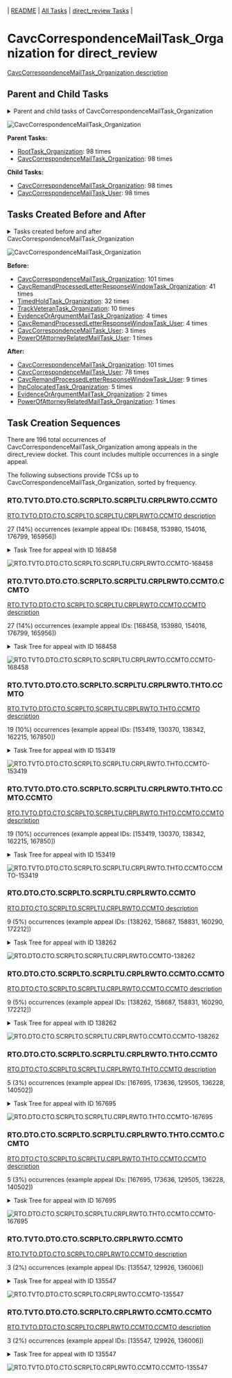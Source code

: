 <!-- DO NOT EDIT THIS FILE.  This file is autogenerated. -->
| [README](../README.md) | [All Tasks](../alltasks.md) | [direct_review Tasks](tasklist.md) |

# CavcCorrespondenceMailTask_Organization for direct_review

[CavcCorrespondenceMailTask_Organization description](../descr/CavcCorrespondenceMailTask_Organization.md)

## Parent and Child Tasks

<details><summary markdown='span'>Parent and child tasks of CavcCorrespondenceMailTask_Organization
</summary>

```
digraph G {
rankdir=LR;
node [shape=box]
"CavcCorrespondenceMailTask_Organization" -> "CavcCorrespondenceMailTask_User" [label=98]
"CavcCorrespondenceMailTask_Organization" -> "CavcCorrespondenceMailTask_Organization" [label=98]
"RootTask_Organization" -> "CavcCorrespondenceMailTask_Organization" [label=98]
"CavcCorrespondenceMailTask_Organization" -> "CavcCorrespondenceMailTask_Organization" [label=98]
}
```
</details>

![CavcCorrespondenceMailTask_Organization](dot/CavcCorrespondenceMailTask_Organization-parentchild.dot.png)

**Parent Tasks:**

   * [RootTask_Organization](RootTask_Organization.md): 98 times
   * [CavcCorrespondenceMailTask_Organization](CavcCorrespondenceMailTask_Organization.md): 98 times

**Child Tasks:**

   * [CavcCorrespondenceMailTask_Organization](CavcCorrespondenceMailTask_Organization.md): 98 times
   * [CavcCorrespondenceMailTask_User](CavcCorrespondenceMailTask_User.md): 98 times

## Tasks Created Before and After

<details><summary markdown='span'>Tasks created before and after CavcCorrespondenceMailTask_Organization</summary>

```
digraph G {
rankdir=LR;

"CavcCorrespondenceMailTask_Organization" -> "CavcCorrespondenceMailTask_Organization" [label=101]
"CavcCorrespondenceMailTask_Organization" -> "CavcCorrespondenceMailTask_User" [label=78]
"CavcCorrespondenceMailTask_Organization" -> "CavcRemandProcessedLetterResponseWindowTask_User" [label=9]
"CavcCorrespondenceMailTask_Organization" -> "IhpColocatedTask_Organization" [label=5]
"CavcCorrespondenceMailTask_Organization" -> "EvidenceOrArgumentMailTask_Organization" [label=2]
"CavcCorrespondenceMailTask_Organization" -> "PowerOfAttorneyRelatedMailTask_Organization" [label=1]
"CavcCorrespondenceMailTask_Organization" -> "CavcCorrespondenceMailTask_Organization" [label=101]
"CavcRemandProcessedLetterResponseWindowTask_Organization" -> "CavcCorrespondenceMailTask_Organization" [label=41]
"TimedHoldTask_Organization" -> "CavcCorrespondenceMailTask_Organization" [label=32]
"TrackVeteranTask_Organization" -> "CavcCorrespondenceMailTask_Organization" [label=10]
"EvidenceOrArgumentMailTask_Organization" -> "CavcCorrespondenceMailTask_Organization" [label=4]
"CavcRemandProcessedLetterResponseWindowTask_User" -> "CavcCorrespondenceMailTask_Organization" [label=4]
"CavcCorrespondenceMailTask_User" -> "CavcCorrespondenceMailTask_Organization" [label=3]
"PowerOfAttorneyRelatedMailTask_User" -> "CavcCorrespondenceMailTask_Organization" [label=1]
}
```
</details>

![CavcCorrespondenceMailTask_Organization](dot/CavcCorrespondenceMailTask_Organization.dot.png)

**Before:**

   * [CavcCorrespondenceMailTask_Organization](CavcCorrespondenceMailTask_Organization.md): 101 times
   * [CavcRemandProcessedLetterResponseWindowTask_Organization](CavcRemandProcessedLetterResponseWindowTask_Organization.md): 41 times
   * [TimedHoldTask_Organization](TimedHoldTask_Organization.md): 32 times
   * [TrackVeteranTask_Organization](TrackVeteranTask_Organization.md): 10 times
   * [EvidenceOrArgumentMailTask_Organization](EvidenceOrArgumentMailTask_Organization.md): 4 times
   * [CavcRemandProcessedLetterResponseWindowTask_User](CavcRemandProcessedLetterResponseWindowTask_User.md): 4 times
   * [CavcCorrespondenceMailTask_User](CavcCorrespondenceMailTask_User.md): 3 times
   * [PowerOfAttorneyRelatedMailTask_User](PowerOfAttorneyRelatedMailTask_User.md): 1 times

**After:**

   * [CavcCorrespondenceMailTask_Organization](CavcCorrespondenceMailTask_Organization.md): 101 times
   * [CavcCorrespondenceMailTask_User](CavcCorrespondenceMailTask_User.md): 78 times
   * [CavcRemandProcessedLetterResponseWindowTask_User](CavcRemandProcessedLetterResponseWindowTask_User.md): 9 times
   * [IhpColocatedTask_Organization](IhpColocatedTask_Organization.md): 5 times
   * [EvidenceOrArgumentMailTask_Organization](EvidenceOrArgumentMailTask_Organization.md): 2 times
   * [PowerOfAttorneyRelatedMailTask_Organization](PowerOfAttorneyRelatedMailTask_Organization.md): 1 times

## Task Creation Sequences

There are 196 total occurrences of CavcCorrespondenceMailTask_Organization among appeals in the direct_review docket.  This count includes multiple occurrences in a single appeal.

The following subsections provide TCSs up to CavcCorrespondenceMailTask_Organization, sorted by frequency.

### RTO.TVTO.DTO.CTO.SCRPLTO.SCRPLTU.CRPLRWTO.CCMTO

[RTO.TVTO.DTO.CTO.SCRPLTO.SCRPLTU.CRPLRWTO.CCMTO description](../descr/RTO.TVTO.DTO.CTO.SCRPLTO.SCRPLTU.CRPLRWTO.CCMTO.md)

27 (14%) occurrences (example appeal IDs: [168458, 153980, 154016, 176799, 165956])

<details><summary markdown='span'>Task Tree for appeal with ID 168458</summary>

```
@startuml
skinparam {
  ObjectBorderColor #555
  ObjectBorderThickness 0
  ObjectFontStyle bold
  ObjectFontSize 14
  ObjectAttributeFontColor #333
  ObjectAttributeFontSize 12
}
  object 0.RootTask #8dd3c7 {
Organization
}
  object 1.TrackVeteranTask #bebada {
Organization
}
  object 2.DistributionTask #ffffb3 {
Organization
}
  object 3.CavcTask #bcbd22 {
Organization
}
  object 4.SendCavcRemandProcessedLetterTask #7f7f7f {
Organization
}
  object 5.SendCavcRemandProcessedLetterTask #7f7f7f {
User
}
  object 6.CavcRemandProcessedLetterResponseWindowTask #1f77b4 {
Organization
}
  object 7.TimedHoldTask #fccde5 {
Organization
}
  object 8.CavcCorrespondenceMailTask #1f77b4 {
Organization  <back:white>    </back>
}
  object 9.CavcCorrespondenceMailTask #1f77b4 {
Organization  <back:white>    </back>
}
  object 10.CavcCorrespondenceMailTask #1f77b4 {
User
}
  object 11.CavcRemandProcessedLetterResponseWindowTask #1f77b4 {
User
}
  object 12.JudgeAssignTask #ccebc5 {
User
}
  object 13.JudgeDecisionReviewTask #d9d9d9 {
User
}
  object 14.AttorneyTask #bc80bd {
User
}
  object 15.TrackVeteranTask #bebada {
Organization
}
0.RootTask -- 1.TrackVeteranTask
0.RootTask -- 2.DistributionTask
2.DistributionTask -- 3.CavcTask
3.CavcTask -- 4.SendCavcRemandProcessedLetterTask
4.SendCavcRemandProcessedLetterTask -- 5.SendCavcRemandProcessedLetterTask
3.CavcTask -- 6.CavcRemandProcessedLetterResponseWindowTask
6.CavcRemandProcessedLetterResponseWindowTask -- 7.TimedHoldTask
0.RootTask -- 8.CavcCorrespondenceMailTask
8.CavcCorrespondenceMailTask -- 9.CavcCorrespondenceMailTask
9.CavcCorrespondenceMailTask -- 10.CavcCorrespondenceMailTask
6.CavcRemandProcessedLetterResponseWindowTask -- 11.CavcRemandProcessedLetterResponseWindowTask
0.RootTask -- 12.JudgeAssignTask
0.RootTask -- 13.JudgeDecisionReviewTask
13.JudgeDecisionReviewTask -- 14.AttorneyTask
0.RootTask -- 15.TrackVeteranTask
@enduml
```
</details>

![RTO.TVTO.DTO.CTO.SCRPLTO.SCRPLTU.CRPLRWTO.CCMTO-168458](uml/RTO.TVTO.DTO.CTO.SCRPLTO.SCRPLTU.CRPLRWTO.CCMTO-168458.png)

### RTO.TVTO.DTO.CTO.SCRPLTO.SCRPLTU.CRPLRWTO.CCMTO.CCMTO

[RTO.TVTO.DTO.CTO.SCRPLTO.SCRPLTU.CRPLRWTO.CCMTO.CCMTO description](../descr/RTO.TVTO.DTO.CTO.SCRPLTO.SCRPLTU.CRPLRWTO.CCMTO.CCMTO.md)

27 (14%) occurrences (example appeal IDs: [168458, 153980, 154016, 176799, 165956])

<details><summary markdown='span'>Task Tree for appeal with ID 168458</summary>

```
@startuml
skinparam {
  ObjectBorderColor #555
  ObjectBorderThickness 0
  ObjectFontStyle bold
  ObjectFontSize 14
  ObjectAttributeFontColor #333
  ObjectAttributeFontSize 12
}
  object 0.RootTask #8dd3c7 {
Organization
}
  object 1.TrackVeteranTask #bebada {
Organization
}
  object 2.DistributionTask #ffffb3 {
Organization
}
  object 3.CavcTask #bcbd22 {
Organization
}
  object 4.SendCavcRemandProcessedLetterTask #7f7f7f {
Organization
}
  object 5.SendCavcRemandProcessedLetterTask #7f7f7f {
User
}
  object 6.CavcRemandProcessedLetterResponseWindowTask #1f77b4 {
Organization
}
  object 7.TimedHoldTask #fccde5 {
Organization
}
  object 8.CavcCorrespondenceMailTask #1f77b4 {
Organization  <back:white>    </back>
}
  object 9.CavcCorrespondenceMailTask #1f77b4 {
Organization  <back:white>    </back>
}
  object 10.CavcCorrespondenceMailTask #1f77b4 {
User
}
  object 11.CavcRemandProcessedLetterResponseWindowTask #1f77b4 {
User
}
  object 12.JudgeAssignTask #ccebc5 {
User
}
  object 13.JudgeDecisionReviewTask #d9d9d9 {
User
}
  object 14.AttorneyTask #bc80bd {
User
}
  object 15.TrackVeteranTask #bebada {
Organization
}
0.RootTask -- 1.TrackVeteranTask
0.RootTask -- 2.DistributionTask
2.DistributionTask -- 3.CavcTask
3.CavcTask -- 4.SendCavcRemandProcessedLetterTask
4.SendCavcRemandProcessedLetterTask -- 5.SendCavcRemandProcessedLetterTask
3.CavcTask -- 6.CavcRemandProcessedLetterResponseWindowTask
6.CavcRemandProcessedLetterResponseWindowTask -- 7.TimedHoldTask
0.RootTask -- 8.CavcCorrespondenceMailTask
8.CavcCorrespondenceMailTask -- 9.CavcCorrespondenceMailTask
9.CavcCorrespondenceMailTask -- 10.CavcCorrespondenceMailTask
6.CavcRemandProcessedLetterResponseWindowTask -- 11.CavcRemandProcessedLetterResponseWindowTask
0.RootTask -- 12.JudgeAssignTask
0.RootTask -- 13.JudgeDecisionReviewTask
13.JudgeDecisionReviewTask -- 14.AttorneyTask
0.RootTask -- 15.TrackVeteranTask
@enduml
```
</details>

![RTO.TVTO.DTO.CTO.SCRPLTO.SCRPLTU.CRPLRWTO.CCMTO.CCMTO-168458](uml/RTO.TVTO.DTO.CTO.SCRPLTO.SCRPLTU.CRPLRWTO.CCMTO.CCMTO-168458.png)

### RTO.TVTO.DTO.CTO.SCRPLTO.SCRPLTU.CRPLRWTO.THTO.CCMTO

[RTO.TVTO.DTO.CTO.SCRPLTO.SCRPLTU.CRPLRWTO.THTO.CCMTO description](../descr/RTO.TVTO.DTO.CTO.SCRPLTO.SCRPLTU.CRPLRWTO.THTO.CCMTO.md)

19 (10%) occurrences (example appeal IDs: [153419, 130370, 138342, 162215, 167850])

<details><summary markdown='span'>Task Tree for appeal with ID 153419</summary>

```
@startuml
skinparam {
  ObjectBorderColor #555
  ObjectBorderThickness 0
  ObjectFontStyle bold
  ObjectFontSize 14
  ObjectAttributeFontColor #333
  ObjectAttributeFontSize 12
}
  object 0.RootTask #8dd3c7 {
Organization
}
  object 1.TrackVeteranTask #bebada {
Organization
}
  object 2.DistributionTask #ffffb3 {
Organization
}
  object 3.CavcTask #bcbd22 {
Organization
}
  object 4.SendCavcRemandProcessedLetterTask #7f7f7f {
Organization
}
  object 5.SendCavcRemandProcessedLetterTask #7f7f7f {
User
}
  object 6.CavcRemandProcessedLetterResponseWindowTask #1f77b4 {
Organization
}
  object 7.TimedHoldTask #fccde5 {
Organization
}
  object 8.CavcCorrespondenceMailTask #1f77b4 {
Organization  <back:white>    </back>
}
  object 9.CavcCorrespondenceMailTask #1f77b4 {
Organization  <back:white>    </back>
}
  object 10.CavcCorrespondenceMailTask #1f77b4 {
User
}
  object 11.CavcRemandProcessedLetterResponseWindowTask #1f77b4 {
User
}
  object 12.JudgeAssignTask #ccebc5 {
User
}
  object 13.JudgeDecisionReviewTask #d9d9d9 {
User
}
  object 14.AttorneyTask #bc80bd {
User
}
  object 15.AttorneyRewriteTask #b3de69 {
User
}
  object 16.BvaDispatchTask #b3de69 {
Organization
}
  object 17.BvaDispatchTask #b3de69 {
User
}
0.RootTask -- 1.TrackVeteranTask
0.RootTask -- 2.DistributionTask
2.DistributionTask -- 3.CavcTask
3.CavcTask -- 4.SendCavcRemandProcessedLetterTask
4.SendCavcRemandProcessedLetterTask -- 5.SendCavcRemandProcessedLetterTask
3.CavcTask -- 6.CavcRemandProcessedLetterResponseWindowTask
6.CavcRemandProcessedLetterResponseWindowTask -- 7.TimedHoldTask
0.RootTask -- 8.CavcCorrespondenceMailTask
8.CavcCorrespondenceMailTask -- 9.CavcCorrespondenceMailTask
9.CavcCorrespondenceMailTask -- 10.CavcCorrespondenceMailTask
6.CavcRemandProcessedLetterResponseWindowTask -- 11.CavcRemandProcessedLetterResponseWindowTask
0.RootTask -- 12.JudgeAssignTask
0.RootTask -- 13.JudgeDecisionReviewTask
13.JudgeDecisionReviewTask -- 14.AttorneyTask
13.JudgeDecisionReviewTask -- 15.AttorneyRewriteTask
0.RootTask -- 16.BvaDispatchTask
16.BvaDispatchTask -- 17.BvaDispatchTask
@enduml
```
</details>

![RTO.TVTO.DTO.CTO.SCRPLTO.SCRPLTU.CRPLRWTO.THTO.CCMTO-153419](uml/RTO.TVTO.DTO.CTO.SCRPLTO.SCRPLTU.CRPLRWTO.THTO.CCMTO-153419.png)

### RTO.TVTO.DTO.CTO.SCRPLTO.SCRPLTU.CRPLRWTO.THTO.CCMTO.CCMTO

[RTO.TVTO.DTO.CTO.SCRPLTO.SCRPLTU.CRPLRWTO.THTO.CCMTO.CCMTO description](../descr/RTO.TVTO.DTO.CTO.SCRPLTO.SCRPLTU.CRPLRWTO.THTO.CCMTO.CCMTO.md)

19 (10%) occurrences (example appeal IDs: [153419, 130370, 138342, 162215, 167850])

<details><summary markdown='span'>Task Tree for appeal with ID 153419</summary>

```
@startuml
skinparam {
  ObjectBorderColor #555
  ObjectBorderThickness 0
  ObjectFontStyle bold
  ObjectFontSize 14
  ObjectAttributeFontColor #333
  ObjectAttributeFontSize 12
}
  object 0.RootTask #8dd3c7 {
Organization
}
  object 1.TrackVeteranTask #bebada {
Organization
}
  object 2.DistributionTask #ffffb3 {
Organization
}
  object 3.CavcTask #bcbd22 {
Organization
}
  object 4.SendCavcRemandProcessedLetterTask #7f7f7f {
Organization
}
  object 5.SendCavcRemandProcessedLetterTask #7f7f7f {
User
}
  object 6.CavcRemandProcessedLetterResponseWindowTask #1f77b4 {
Organization
}
  object 7.TimedHoldTask #fccde5 {
Organization
}
  object 8.CavcCorrespondenceMailTask #1f77b4 {
Organization  <back:white>    </back>
}
  object 9.CavcCorrespondenceMailTask #1f77b4 {
Organization  <back:white>    </back>
}
  object 10.CavcCorrespondenceMailTask #1f77b4 {
User
}
  object 11.CavcRemandProcessedLetterResponseWindowTask #1f77b4 {
User
}
  object 12.JudgeAssignTask #ccebc5 {
User
}
  object 13.JudgeDecisionReviewTask #d9d9d9 {
User
}
  object 14.AttorneyTask #bc80bd {
User
}
  object 15.AttorneyRewriteTask #b3de69 {
User
}
  object 16.BvaDispatchTask #b3de69 {
Organization
}
  object 17.BvaDispatchTask #b3de69 {
User
}
0.RootTask -- 1.TrackVeteranTask
0.RootTask -- 2.DistributionTask
2.DistributionTask -- 3.CavcTask
3.CavcTask -- 4.SendCavcRemandProcessedLetterTask
4.SendCavcRemandProcessedLetterTask -- 5.SendCavcRemandProcessedLetterTask
3.CavcTask -- 6.CavcRemandProcessedLetterResponseWindowTask
6.CavcRemandProcessedLetterResponseWindowTask -- 7.TimedHoldTask
0.RootTask -- 8.CavcCorrespondenceMailTask
8.CavcCorrespondenceMailTask -- 9.CavcCorrespondenceMailTask
9.CavcCorrespondenceMailTask -- 10.CavcCorrespondenceMailTask
6.CavcRemandProcessedLetterResponseWindowTask -- 11.CavcRemandProcessedLetterResponseWindowTask
0.RootTask -- 12.JudgeAssignTask
0.RootTask -- 13.JudgeDecisionReviewTask
13.JudgeDecisionReviewTask -- 14.AttorneyTask
13.JudgeDecisionReviewTask -- 15.AttorneyRewriteTask
0.RootTask -- 16.BvaDispatchTask
16.BvaDispatchTask -- 17.BvaDispatchTask
@enduml
```
</details>

![RTO.TVTO.DTO.CTO.SCRPLTO.SCRPLTU.CRPLRWTO.THTO.CCMTO.CCMTO-153419](uml/RTO.TVTO.DTO.CTO.SCRPLTO.SCRPLTU.CRPLRWTO.THTO.CCMTO.CCMTO-153419.png)

### RTO.DTO.CTO.SCRPLTO.SCRPLTU.CRPLRWTO.CCMTO

[RTO.DTO.CTO.SCRPLTO.SCRPLTU.CRPLRWTO.CCMTO description](../descr/RTO.DTO.CTO.SCRPLTO.SCRPLTU.CRPLRWTO.CCMTO.md)

9 (5%) occurrences (example appeal IDs: [138262, 158687, 158831, 160290, 172212])

<details><summary markdown='span'>Task Tree for appeal with ID 138262</summary>

```
@startuml
skinparam {
  ObjectBorderColor #555
  ObjectBorderThickness 0
  ObjectFontStyle bold
  ObjectFontSize 14
  ObjectAttributeFontColor #333
  ObjectAttributeFontSize 12
}
  object 0.RootTask #8dd3c7 {
Organization
}
  object 1.TrackVeteranTask #bebada {
Organization
}
  object 2.DistributionTask #ffffb3 {
Organization
}
  object 3.CavcTask #bcbd22 {
Organization
}
  object 4.SendCavcRemandProcessedLetterTask #7f7f7f {
Organization
}
  object 5.SendCavcRemandProcessedLetterTask #7f7f7f {
User
}
  object 6.CavcRemandProcessedLetterResponseWindowTask #1f77b4 {
Organization
}
  object 7.TimedHoldTask #fccde5 {
Organization
}
  object 8.CavcCorrespondenceMailTask #1f77b4 {
Organization  <back:white>    </back>
}
  object 9.CavcCorrespondenceMailTask #1f77b4 {
Organization  <back:white>    </back>
}
  object 10.CavcCorrespondenceMailTask #1f77b4 {
User
}
  object 11.TimedHoldTask #fccde5 {
Organization
}
  object 12.TrackVeteranTask #bebada {
Organization
}
  object 13.TrackVeteranTask #bebada {
Organization
}
  object 14.CavcRemandProcessedLetterResponseWindowTask #1f77b4 {
User
}
  object 15.EvidenceOrArgumentMailTask #ffffb3 {
Organization
}
  object 16.JudgeAssignTask #ccebc5 {
User
}
  object 17.JudgeAssignTask #ccebc5 {
User
}
  object 18.JudgeAssignTask #ccebc5 {
User
}
  object 19.JudgeAssignTask #ccebc5 {
User
}
  object 20.JudgeDecisionReviewTask #d9d9d9 {
User
}
  object 21.AttorneyTask #bc80bd {
User
}
0.RootTask -- 1.TrackVeteranTask
0.RootTask -- 2.DistributionTask
2.DistributionTask -- 3.CavcTask
3.CavcTask -- 4.SendCavcRemandProcessedLetterTask
4.SendCavcRemandProcessedLetterTask -- 5.SendCavcRemandProcessedLetterTask
3.CavcTask -- 6.CavcRemandProcessedLetterResponseWindowTask
6.CavcRemandProcessedLetterResponseWindowTask -- 7.TimedHoldTask
0.RootTask -- 8.CavcCorrespondenceMailTask
8.CavcCorrespondenceMailTask -- 9.CavcCorrespondenceMailTask
9.CavcCorrespondenceMailTask -- 10.CavcCorrespondenceMailTask
6.CavcRemandProcessedLetterResponseWindowTask -- 11.TimedHoldTask
0.RootTask -- 12.TrackVeteranTask
0.RootTask -- 13.TrackVeteranTask
6.CavcRemandProcessedLetterResponseWindowTask -- 14.CavcRemandProcessedLetterResponseWindowTask
0.RootTask -- 15.EvidenceOrArgumentMailTask
0.RootTask -- 16.JudgeAssignTask
0.RootTask -- 17.JudgeAssignTask
0.RootTask -- 18.JudgeAssignTask
0.RootTask -- 19.JudgeAssignTask
0.RootTask -- 20.JudgeDecisionReviewTask
20.JudgeDecisionReviewTask -- 21.AttorneyTask
@enduml
```
</details>

![RTO.DTO.CTO.SCRPLTO.SCRPLTU.CRPLRWTO.CCMTO-138262](uml/RTO.DTO.CTO.SCRPLTO.SCRPLTU.CRPLRWTO.CCMTO-138262.png)

### RTO.DTO.CTO.SCRPLTO.SCRPLTU.CRPLRWTO.CCMTO.CCMTO

[RTO.DTO.CTO.SCRPLTO.SCRPLTU.CRPLRWTO.CCMTO.CCMTO description](../descr/RTO.DTO.CTO.SCRPLTO.SCRPLTU.CRPLRWTO.CCMTO.CCMTO.md)

9 (5%) occurrences (example appeal IDs: [138262, 158687, 158831, 160290, 172212])

<details><summary markdown='span'>Task Tree for appeal with ID 138262</summary>

```
@startuml
skinparam {
  ObjectBorderColor #555
  ObjectBorderThickness 0
  ObjectFontStyle bold
  ObjectFontSize 14
  ObjectAttributeFontColor #333
  ObjectAttributeFontSize 12
}
  object 0.RootTask #8dd3c7 {
Organization
}
  object 1.TrackVeteranTask #bebada {
Organization
}
  object 2.DistributionTask #ffffb3 {
Organization
}
  object 3.CavcTask #bcbd22 {
Organization
}
  object 4.SendCavcRemandProcessedLetterTask #7f7f7f {
Organization
}
  object 5.SendCavcRemandProcessedLetterTask #7f7f7f {
User
}
  object 6.CavcRemandProcessedLetterResponseWindowTask #1f77b4 {
Organization
}
  object 7.TimedHoldTask #fccde5 {
Organization
}
  object 8.CavcCorrespondenceMailTask #1f77b4 {
Organization  <back:white>    </back>
}
  object 9.CavcCorrespondenceMailTask #1f77b4 {
Organization  <back:white>    </back>
}
  object 10.CavcCorrespondenceMailTask #1f77b4 {
User
}
  object 11.TimedHoldTask #fccde5 {
Organization
}
  object 12.TrackVeteranTask #bebada {
Organization
}
  object 13.TrackVeteranTask #bebada {
Organization
}
  object 14.CavcRemandProcessedLetterResponseWindowTask #1f77b4 {
User
}
  object 15.EvidenceOrArgumentMailTask #ffffb3 {
Organization
}
  object 16.JudgeAssignTask #ccebc5 {
User
}
  object 17.JudgeAssignTask #ccebc5 {
User
}
  object 18.JudgeAssignTask #ccebc5 {
User
}
  object 19.JudgeAssignTask #ccebc5 {
User
}
  object 20.JudgeDecisionReviewTask #d9d9d9 {
User
}
  object 21.AttorneyTask #bc80bd {
User
}
0.RootTask -- 1.TrackVeteranTask
0.RootTask -- 2.DistributionTask
2.DistributionTask -- 3.CavcTask
3.CavcTask -- 4.SendCavcRemandProcessedLetterTask
4.SendCavcRemandProcessedLetterTask -- 5.SendCavcRemandProcessedLetterTask
3.CavcTask -- 6.CavcRemandProcessedLetterResponseWindowTask
6.CavcRemandProcessedLetterResponseWindowTask -- 7.TimedHoldTask
0.RootTask -- 8.CavcCorrespondenceMailTask
8.CavcCorrespondenceMailTask -- 9.CavcCorrespondenceMailTask
9.CavcCorrespondenceMailTask -- 10.CavcCorrespondenceMailTask
6.CavcRemandProcessedLetterResponseWindowTask -- 11.TimedHoldTask
0.RootTask -- 12.TrackVeteranTask
0.RootTask -- 13.TrackVeteranTask
6.CavcRemandProcessedLetterResponseWindowTask -- 14.CavcRemandProcessedLetterResponseWindowTask
0.RootTask -- 15.EvidenceOrArgumentMailTask
0.RootTask -- 16.JudgeAssignTask
0.RootTask -- 17.JudgeAssignTask
0.RootTask -- 18.JudgeAssignTask
0.RootTask -- 19.JudgeAssignTask
0.RootTask -- 20.JudgeDecisionReviewTask
20.JudgeDecisionReviewTask -- 21.AttorneyTask
@enduml
```
</details>

![RTO.DTO.CTO.SCRPLTO.SCRPLTU.CRPLRWTO.CCMTO.CCMTO-138262](uml/RTO.DTO.CTO.SCRPLTO.SCRPLTU.CRPLRWTO.CCMTO.CCMTO-138262.png)

### RTO.DTO.CTO.SCRPLTO.SCRPLTU.CRPLRWTO.THTO.CCMTO

[RTO.DTO.CTO.SCRPLTO.SCRPLTU.CRPLRWTO.THTO.CCMTO description](../descr/RTO.DTO.CTO.SCRPLTO.SCRPLTU.CRPLRWTO.THTO.CCMTO.md)

5 (3%) occurrences (example appeal IDs: [167695, 173636, 129505, 136228, 140502])

<details><summary markdown='span'>Task Tree for appeal with ID 167695</summary>

```
@startuml
skinparam {
  ObjectBorderColor #555
  ObjectBorderThickness 0
  ObjectFontStyle bold
  ObjectFontSize 14
  ObjectAttributeFontColor #333
  ObjectAttributeFontSize 12
}
  object 0.RootTask #8dd3c7 {
Organization
}
  object 1.TrackVeteranTask #bebada {
Organization
}
  object 2.DistributionTask #ffffb3 {
Organization
}
  object 3.CavcTask #bcbd22 {
Organization
}
  object 4.SendCavcRemandProcessedLetterTask #7f7f7f {
Organization
}
  object 5.SendCavcRemandProcessedLetterTask #7f7f7f {
User
}
  object 6.CavcRemandProcessedLetterResponseWindowTask #1f77b4 {
Organization
}
  object 7.TimedHoldTask #fccde5 {
Organization
}
  object 8.CavcCorrespondenceMailTask #1f77b4 {
Organization  <back:white>    </back>
}
  object 9.CavcCorrespondenceMailTask #1f77b4 {
Organization  <back:white>    </back>
}
  object 10.PowerOfAttorneyRelatedMailTask #bc80bd {
Organization
}
  object 11.PowerOfAttorneyRelatedMailTask #bc80bd {
Organization
}
  object 12.PowerOfAttorneyRelatedMailTask #bc80bd {
User
}
  object 13.CavcCorrespondenceMailTask #1f77b4 {
User
}
  object 14.TimedHoldTask #fccde5 {
User
}
0.RootTask -- 1.TrackVeteranTask
0.RootTask -- 2.DistributionTask
2.DistributionTask -- 3.CavcTask
3.CavcTask -- 4.SendCavcRemandProcessedLetterTask
4.SendCavcRemandProcessedLetterTask -- 5.SendCavcRemandProcessedLetterTask
3.CavcTask -- 6.CavcRemandProcessedLetterResponseWindowTask
6.CavcRemandProcessedLetterResponseWindowTask -- 7.TimedHoldTask
0.RootTask -- 8.CavcCorrespondenceMailTask
8.CavcCorrespondenceMailTask -- 9.CavcCorrespondenceMailTask
2.DistributionTask -- 10.PowerOfAttorneyRelatedMailTask
10.PowerOfAttorneyRelatedMailTask -- 11.PowerOfAttorneyRelatedMailTask
11.PowerOfAttorneyRelatedMailTask -- 12.PowerOfAttorneyRelatedMailTask
9.CavcCorrespondenceMailTask -- 13.CavcCorrespondenceMailTask
12.PowerOfAttorneyRelatedMailTask -- 14.TimedHoldTask
@enduml
```
</details>

![RTO.DTO.CTO.SCRPLTO.SCRPLTU.CRPLRWTO.THTO.CCMTO-167695](uml/RTO.DTO.CTO.SCRPLTO.SCRPLTU.CRPLRWTO.THTO.CCMTO-167695.png)

### RTO.DTO.CTO.SCRPLTO.SCRPLTU.CRPLRWTO.THTO.CCMTO.CCMTO

[RTO.DTO.CTO.SCRPLTO.SCRPLTU.CRPLRWTO.THTO.CCMTO.CCMTO description](../descr/RTO.DTO.CTO.SCRPLTO.SCRPLTU.CRPLRWTO.THTO.CCMTO.CCMTO.md)

5 (3%) occurrences (example appeal IDs: [167695, 173636, 129505, 136228, 140502])

<details><summary markdown='span'>Task Tree for appeal with ID 167695</summary>

```
@startuml
skinparam {
  ObjectBorderColor #555
  ObjectBorderThickness 0
  ObjectFontStyle bold
  ObjectFontSize 14
  ObjectAttributeFontColor #333
  ObjectAttributeFontSize 12
}
  object 0.RootTask #8dd3c7 {
Organization
}
  object 1.TrackVeteranTask #bebada {
Organization
}
  object 2.DistributionTask #ffffb3 {
Organization
}
  object 3.CavcTask #bcbd22 {
Organization
}
  object 4.SendCavcRemandProcessedLetterTask #7f7f7f {
Organization
}
  object 5.SendCavcRemandProcessedLetterTask #7f7f7f {
User
}
  object 6.CavcRemandProcessedLetterResponseWindowTask #1f77b4 {
Organization
}
  object 7.TimedHoldTask #fccde5 {
Organization
}
  object 8.CavcCorrespondenceMailTask #1f77b4 {
Organization  <back:white>    </back>
}
  object 9.CavcCorrespondenceMailTask #1f77b4 {
Organization  <back:white>    </back>
}
  object 10.PowerOfAttorneyRelatedMailTask #bc80bd {
Organization
}
  object 11.PowerOfAttorneyRelatedMailTask #bc80bd {
Organization
}
  object 12.PowerOfAttorneyRelatedMailTask #bc80bd {
User
}
  object 13.CavcCorrespondenceMailTask #1f77b4 {
User
}
  object 14.TimedHoldTask #fccde5 {
User
}
0.RootTask -- 1.TrackVeteranTask
0.RootTask -- 2.DistributionTask
2.DistributionTask -- 3.CavcTask
3.CavcTask -- 4.SendCavcRemandProcessedLetterTask
4.SendCavcRemandProcessedLetterTask -- 5.SendCavcRemandProcessedLetterTask
3.CavcTask -- 6.CavcRemandProcessedLetterResponseWindowTask
6.CavcRemandProcessedLetterResponseWindowTask -- 7.TimedHoldTask
0.RootTask -- 8.CavcCorrespondenceMailTask
8.CavcCorrespondenceMailTask -- 9.CavcCorrespondenceMailTask
2.DistributionTask -- 10.PowerOfAttorneyRelatedMailTask
10.PowerOfAttorneyRelatedMailTask -- 11.PowerOfAttorneyRelatedMailTask
11.PowerOfAttorneyRelatedMailTask -- 12.PowerOfAttorneyRelatedMailTask
9.CavcCorrespondenceMailTask -- 13.CavcCorrespondenceMailTask
12.PowerOfAttorneyRelatedMailTask -- 14.TimedHoldTask
@enduml
```
</details>

![RTO.DTO.CTO.SCRPLTO.SCRPLTU.CRPLRWTO.THTO.CCMTO.CCMTO-167695](uml/RTO.DTO.CTO.SCRPLTO.SCRPLTU.CRPLRWTO.THTO.CCMTO.CCMTO-167695.png)

### RTO.TVTO.DTO.CTO.SCRPLTO.CRPLRWTO.CCMTO

[RTO.TVTO.DTO.CTO.SCRPLTO.CRPLRWTO.CCMTO description](../descr/RTO.TVTO.DTO.CTO.SCRPLTO.CRPLRWTO.CCMTO.md)

3 (2%) occurrences (example appeal IDs: [135547, 129926, 136006])

<details><summary markdown='span'>Task Tree for appeal with ID 135547</summary>

```
@startuml
skinparam {
  ObjectBorderColor #555
  ObjectBorderThickness 0
  ObjectFontStyle bold
  ObjectFontSize 14
  ObjectAttributeFontColor #333
  ObjectAttributeFontSize 12
}
  object 0.RootTask #8dd3c7 {
Organization
}
  object 1.TrackVeteranTask #bebada {
Organization
}
  object 2.DistributionTask #ffffb3 {
Organization
}
  object 3.CavcTask #bcbd22 {
Organization
}
  object 4.SendCavcRemandProcessedLetterTask #7f7f7f {
Organization
}
  object 5.CavcRemandProcessedLetterResponseWindowTask #1f77b4 {
Organization
}
  object 6.TimedHoldTask #fccde5 {
Organization
}
  object 7.CavcCorrespondenceMailTask #1f77b4 {
Organization  <back:white>    </back>
}
  object 8.CavcCorrespondenceMailTask #1f77b4 {
Organization  <back:white>    </back>
}
  object 9.CavcCorrespondenceMailTask #1f77b4 {
User
}
  object 10.CavcRemandProcessedLetterResponseWindowTask #1f77b4 {
User
}
  object 11.IhpColocatedTask #bc80bd {
Organization
}
  object 12.IhpColocatedTask #bc80bd {
User
}
  object 13.TimedHoldTask #fccde5 {
User
}
  object 14.JudgeAssignTask #ccebc5 {
User
}
  object 15.JudgeDecisionReviewTask #d9d9d9 {
User
}
  object 16.AttorneyTask #bc80bd {
User
}
  object 17.BvaDispatchTask #b3de69 {
Organization
}
  object 18.BvaDispatchTask #b3de69 {
User
}
0.RootTask -- 1.TrackVeteranTask
0.RootTask -- 2.DistributionTask
2.DistributionTask -- 3.CavcTask
3.CavcTask -- 4.SendCavcRemandProcessedLetterTask
3.CavcTask -- 5.CavcRemandProcessedLetterResponseWindowTask
5.CavcRemandProcessedLetterResponseWindowTask -- 6.TimedHoldTask
0.RootTask -- 7.CavcCorrespondenceMailTask
7.CavcCorrespondenceMailTask -- 8.CavcCorrespondenceMailTask
8.CavcCorrespondenceMailTask -- 9.CavcCorrespondenceMailTask
5.CavcRemandProcessedLetterResponseWindowTask -- 10.CavcRemandProcessedLetterResponseWindowTask
2.DistributionTask -- 11.IhpColocatedTask
11.IhpColocatedTask -- 12.IhpColocatedTask
12.IhpColocatedTask -- 13.TimedHoldTask
0.RootTask -- 14.JudgeAssignTask
0.RootTask -- 15.JudgeDecisionReviewTask
15.JudgeDecisionReviewTask -- 16.AttorneyTask
0.RootTask -- 17.BvaDispatchTask
17.BvaDispatchTask -- 18.BvaDispatchTask
@enduml
```
</details>

![RTO.TVTO.DTO.CTO.SCRPLTO.CRPLRWTO.CCMTO-135547](uml/RTO.TVTO.DTO.CTO.SCRPLTO.CRPLRWTO.CCMTO-135547.png)

### RTO.TVTO.DTO.CTO.SCRPLTO.CRPLRWTO.CCMTO.CCMTO

[RTO.TVTO.DTO.CTO.SCRPLTO.CRPLRWTO.CCMTO.CCMTO description](../descr/RTO.TVTO.DTO.CTO.SCRPLTO.CRPLRWTO.CCMTO.CCMTO.md)

3 (2%) occurrences (example appeal IDs: [135547, 129926, 136006])

<details><summary markdown='span'>Task Tree for appeal with ID 135547</summary>

```
@startuml
skinparam {
  ObjectBorderColor #555
  ObjectBorderThickness 0
  ObjectFontStyle bold
  ObjectFontSize 14
  ObjectAttributeFontColor #333
  ObjectAttributeFontSize 12
}
  object 0.RootTask #8dd3c7 {
Organization
}
  object 1.TrackVeteranTask #bebada {
Organization
}
  object 2.DistributionTask #ffffb3 {
Organization
}
  object 3.CavcTask #bcbd22 {
Organization
}
  object 4.SendCavcRemandProcessedLetterTask #7f7f7f {
Organization
}
  object 5.CavcRemandProcessedLetterResponseWindowTask #1f77b4 {
Organization
}
  object 6.TimedHoldTask #fccde5 {
Organization
}
  object 7.CavcCorrespondenceMailTask #1f77b4 {
Organization  <back:white>    </back>
}
  object 8.CavcCorrespondenceMailTask #1f77b4 {
Organization  <back:white>    </back>
}
  object 9.CavcCorrespondenceMailTask #1f77b4 {
User
}
  object 10.CavcRemandProcessedLetterResponseWindowTask #1f77b4 {
User
}
  object 11.IhpColocatedTask #bc80bd {
Organization
}
  object 12.IhpColocatedTask #bc80bd {
User
}
  object 13.TimedHoldTask #fccde5 {
User
}
  object 14.JudgeAssignTask #ccebc5 {
User
}
  object 15.JudgeDecisionReviewTask #d9d9d9 {
User
}
  object 16.AttorneyTask #bc80bd {
User
}
  object 17.BvaDispatchTask #b3de69 {
Organization
}
  object 18.BvaDispatchTask #b3de69 {
User
}
0.RootTask -- 1.TrackVeteranTask
0.RootTask -- 2.DistributionTask
2.DistributionTask -- 3.CavcTask
3.CavcTask -- 4.SendCavcRemandProcessedLetterTask
3.CavcTask -- 5.CavcRemandProcessedLetterResponseWindowTask
5.CavcRemandProcessedLetterResponseWindowTask -- 6.TimedHoldTask
0.RootTask -- 7.CavcCorrespondenceMailTask
7.CavcCorrespondenceMailTask -- 8.CavcCorrespondenceMailTask
8.CavcCorrespondenceMailTask -- 9.CavcCorrespondenceMailTask
5.CavcRemandProcessedLetterResponseWindowTask -- 10.CavcRemandProcessedLetterResponseWindowTask
2.DistributionTask -- 11.IhpColocatedTask
11.IhpColocatedTask -- 12.IhpColocatedTask
12.IhpColocatedTask -- 13.TimedHoldTask
0.RootTask -- 14.JudgeAssignTask
0.RootTask -- 15.JudgeDecisionReviewTask
15.JudgeDecisionReviewTask -- 16.AttorneyTask
0.RootTask -- 17.BvaDispatchTask
17.BvaDispatchTask -- 18.BvaDispatchTask
@enduml
```
</details>

![RTO.TVTO.DTO.CTO.SCRPLTO.CRPLRWTO.CCMTO.CCMTO-135547](uml/RTO.TVTO.DTO.CTO.SCRPLTO.CRPLRWTO.CCMTO.CCMTO-135547.png)


